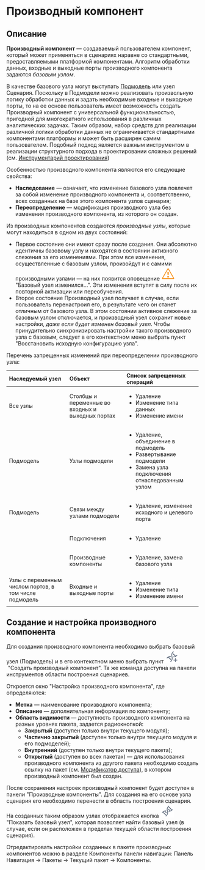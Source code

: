 # Производный компонент

## Описание

**Производный компонент** — создаваемый пользователем компонент, который может применяться в сценариях наравне со стандартными, предоставляемыми платформой компонентами. Алгоритм обработки данных, входные и выходные порты производного компонента задаются *базовым узлом*.

В качестве базового узла могут выступать [Подмодель](../processors/control/submodel.md)
 или узел Сценария. Поскольку в Подмодели можно реализовать произвольную логику обработки данных и задать необходимые входные и выходные порты, то на ее основе пользователь имеет возможность создать Производный компонент с универсальной функциональностью, пригодной для многократного использования в различных аналитических задачах. Таким образом, набор средств для реализации различной логики обработки данных не ограничивается стандартными компонентами платформы и может быть расширен самим пользователем. Подобный подход является важным инструментом в реализации структурного подхода в проектировании сложных решений (см. [Инструментарий проектирования](../quick-start/scenario-construction.md))

Особенностью производного компонента являются его следующие свойства:

* **Наследование** — означает, что изменение базового узла повлечет за собой изменение производного компонента и, соответственно, всех созданных на базе этого компонента узлов сценария;
* **Переопределение** — модификация производного узла без изменения производного компонента, из которого он создан.

Из производных компонентов создаются *производные узлы*, которые могут находиться в одном из двух состояний:

* Первое состояние они имеют сразу после создания. Они абсолютно идентичны базовому узлу и находятся в состоянии активного слежения за его изменениями. При этом все изменения, осуществленные с базовым узлом, произойдут и с самими производными узлами — на них появится оповещение ![](../media/app/icons/toolbar-18/error-warning.svg) "Базовый узел изменился...". Эти изменения вступят в силу после их повторной активации или переобучения.
* Второе состояние Производный узел получает в случае, если пользователь перенастроил его, в результате чего он станет отличным от базового узла. В этом состоянии активное слежение за базовым узлом отключается, и производный узел сохранит новые настройки, *даже если будет изменен базовый узел*. Чтобы принудительно синхронизировать настройки такого производного узла с базовым, следует в его контекстном меню выбрать пункт "Восстановить исходную конфигурацию узла".

Перечень запрещенных изменений при переопределении производного узла:

 | Наследуемый узел | Объект | Список запрещенных операций |
 | :-------- |:-------- | :-------- |
 | Все узлы | Столбцы и переменные во входных и выходных портах | <ul> <li>Удаление</li> <li>Изменение типа данных</li> <li>Изменение имени</li> </ul> |
 | Подмодель | Узлы подмодели | <ul> <li>Удаление, объединение в подмодель</li> <li>Развертывание подмодели</li> <li>Замена узла подключения отнаследованным узлом</li> </ul>|
 |Подмодель | Связи между узлами подмодели | <ul><li>Удаление, изменение исходного и целевого порта</li></ul> |
 | | Подключения | <ul><li>Удаление</li></ul> |
 | | Производные компоненты |<ul><li>Удаление, замена базового узла</li></ul> |
 | Узлы с переменным числом портов, в том числе подмодель | Входные и выходные порты | <ul><li>Удаление</li> <li>Изменение типа</li> <li>Изменение имени</li></ul> |

## Создание и настройка производного компонента

Для создания производного компонента необходимо выбрать базовый узел (Подмодель) и в его контекстном меню выбрать пункт ![](../media/app/icons/toolbar-18/toolbar-18-145.svg) "Создать производный компонент". Та же команда доступна на панели инструментов области построения сценариев.

Откроется окно "Настройка производного компонента", где определяются:

* **Метка** — наименование производного компонента;
* **Описание** — дополнительная информация по компоненту;
* **Область видимости** — доступность производного компонента на разных уровнях пакета, задается радиокнопкой:
  * **Закрытый** (доступен только внутри текущего модуля);
  * **Частично закрытый** (доступен только внутри текущего модуля и его подмоделей);
  * **Внутренний** (доступен только внутри текущего пакета);
  * **Открытый** (доступен во всех пакетах) — для использования производного компонента из другого пакета необходимо создать ссылку на пакет (см. [Модификатор доступа](./access-modifier.md)), в котором производный компонент был создан.

После сохранения настроек производный компонент будет доступен в панели "Производные компоненты". Для создания на его основе узла сценария его необходимо перенести в область построения сценария. На созданных таким образом узлах отображается кнопка ![](../media/app/icons/toolbar-18/toolbar-18-144.svg)
"Показать базовый узел", которая позволяет найти базовый узел (в случае, если он расположен в пределах текущей области построения сценария).

Отредактировать настройки созданных в пакете производных компонентов можно в разделе Компоненты панели навигации: Панель Навигация -> Пакеты -> Текущий пакет -> Компоненты.
